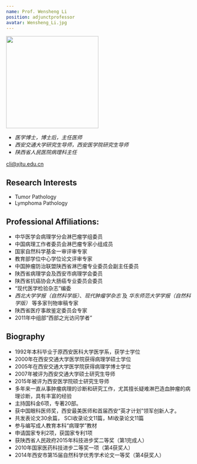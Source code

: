 ```yaml
---
name: Prof. Wensheng Li
position: adjunctprofessor
avatar: Wensheng_Li.jpg
---
```


<img width="250" src="{{site.baseurl}}/images/people/{{page.avatar}}" data-action="zoom">

- _医学博士，博士后，主任医师_<br>
- _西安交通大学研究生导师，西安医学院研究生导师_<br>
- _陕西省人民医院病理科主任_<br>


<i class="fa fa-envelope-o"></i> <cli@xjtu.edu.cn><br>

## Research Interests
- Tumor Pathology
- Lymphoma Pathology


## Professional Affiliations:
- 中华医学会病理学分会淋巴瘤学组委员
- 中国病理工作者委员会淋巴瘤专家小组成员
- 国家自然科学基金一审评审专家
- 教育部学位中心学位论文评审专家
- 中国肿瘤防治联盟陕西省淋巴瘤专业委员会副主任委员
- 陕西省病理学会及西安市病理学会委员
- 陕西省抗癌协会大肠癌专业委员会委员
- “现代医学检验杂志”编委
- _西北大学学报（自然科学版）_、_现代肿瘤学杂志_ 及 _华东师范大学学报（自然科学版）_ 等多家刊物审稿专家
- 陕西省医疗事故鉴定委员会专家
- 2011年中组部“西部之光访问学者”


## Biography
- 1992年本科毕业于原西安医科大学医学系，获学士学位
- 2000年在西安交通大学医学院获得病理学硕士学位
- 2005年在西安交通大学医学院获得病理学博士学位
- 2007年被评为西安交通大学硕士研究生导师
- 2015年被评为西安医学院硕士研究生导师
- 多年来一直从事肿瘤病理的诊断和研究工作，尤其擅长疑难淋巴造血肿瘤的病理诊断，具有丰富的经验
- 主持国科金6项，专著20部。
- 获中国眼科医师奖，西安最美医师和首届西安“英才计划”领军创新人才。
- 共发表论文30余篇， SCI收录论文11篇，MI收录论文11篇
- 参与编写成人教育本科“病理学”教材
- 申请国家专利2项，获国家专利1项
- 获陕西省人民政府2015年科技进步奖二等奖（第1完成人）
- 2010年国家医药科技进步二等奖一项（第4获奖人）
- 2014年西安市第15届自然科学优秀学术论文一等奖（第4获奖人）

